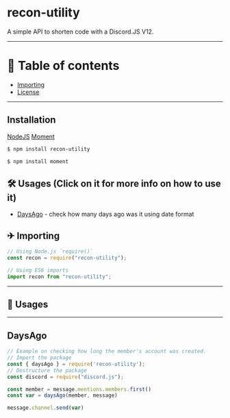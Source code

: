# recon-utility

A simple API to shorten code with a Discord.JS V12.

---

# 📝 Table of contents

-   [Importing](https://www.npmjs.com/package/recon-utility#-importing)
-   [License](https://apache.org/licenses/LICENSE-2.0.html)

---

## Installation

[NodeJS](https://nodejs.org/en/)
[Moment](https://www.npmjs.com/package/moment)

```sh
$ npm install recon-utility
```
```sh
$ npm install moment
```

## 🛠 Usages (Click on it for more info on how to use it)

-   [DaysAgo](https://www.npmjs.com/package/recon-utility#daysago) - check how many days ago was it using date format

## ✈ Importing

```javascript
// Using Node.js `require()`
const recon = require("recon-utility");

// Using ES6 imports
import recon from "recon-utility";
```
---

## 🔧 Usages

---

## DaysAgo

```javascript
// Example on checking how long the member's account was created.
// Import the package
const { daysAgo } = require('recon-utility');
// Destructure the package
const discord = require("discord.js");

const member = message.mentions.members.first()
const var = daysAgo(member, message)

message.channel.send(var)
```
